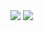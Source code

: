 <img src="https://komarev.com/ghpvc/?username=lareithen&color=blueviolet"/>
<img src="https://skillicons.dev/icons?i=vscode,python,flask,html,css,mongodb,bootstrap,md,discord,github,linux"/>
